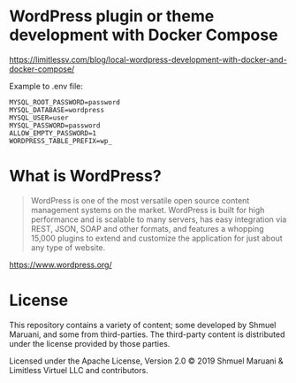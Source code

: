 # WordPress plugin or theme development with Docker Compose


https://limitlessv.com/blog/local-wordpress-development-with-docker-and-docker-compose/

Example to .env file:
```
MYSQL_ROOT_PASSWORD=password
MYSQL_DATABASE=wordpress
MYSQL_USER=user
MYSQL_PASSWORD=password
ALLOW_EMPTY_PASSWORD=1
WORDPRESS_TABLE_PREFIX=wp_

```

# What is WordPress?

> WordPress is one of the most versatile open source content management systems on the market. WordPress is built for high performance and is scalable to many servers, has easy integration via REST, JSON, SOAP and other formats, and features a whopping 15,000 plugins to extend and customize the application for just about any type of website.

https://www.wordpress.org/



# License
This repository contains a variety of content; some developed by Shmuel Maruani, and some from third-parties.
The third-party content is distributed under the license provided by those parties.

Licensed under the Apache License, Version 2.0 © 2019 Shmuel Maruani & Limitless Virtuel LLC and contributors.
